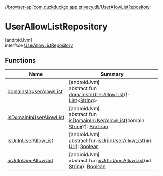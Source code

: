 //[browser-api](../../../index.md)/[com.duckduckgo.app.privacy.db](../index.md)/[UserAllowListRepository](index.md)

# UserAllowListRepository

[androidJvm]\
interface [UserAllowListRepository](index.md)

## Functions

| Name | Summary |
|---|---|
| [domainsInUserAllowList](domains-in-user-allow-list.md) | [androidJvm]<br>abstract fun [domainsInUserAllowList](domains-in-user-allow-list.md)(): [List](https://kotlinlang.org/api/latest/jvm/stdlib/kotlin.collections/-list/index.html)&lt;[String](https://kotlinlang.org/api/latest/jvm/stdlib/kotlin/-string/index.html)&gt; |
| [isDomainInUserAllowList](is-domain-in-user-allow-list.md) | [androidJvm]<br>abstract fun [isDomainInUserAllowList](is-domain-in-user-allow-list.md)(domain: [String](https://kotlinlang.org/api/latest/jvm/stdlib/kotlin/-string/index.html)?): [Boolean](https://kotlinlang.org/api/latest/jvm/stdlib/kotlin/-boolean/index.html) |
| [isUriInUserAllowList](is-uri-in-user-allow-list.md) | [androidJvm]<br>abstract fun [isUriInUserAllowList](is-uri-in-user-allow-list.md)(uri: [Uri](https://developer.android.com/reference/kotlin/android/net/Uri.html)): [Boolean](https://kotlinlang.org/api/latest/jvm/stdlib/kotlin/-boolean/index.html) |
| [isUrlInUserAllowList](is-url-in-user-allow-list.md) | [androidJvm]<br>abstract fun [isUrlInUserAllowList](is-url-in-user-allow-list.md)(url: [String](https://kotlinlang.org/api/latest/jvm/stdlib/kotlin/-string/index.html)): [Boolean](https://kotlinlang.org/api/latest/jvm/stdlib/kotlin/-boolean/index.html) |
